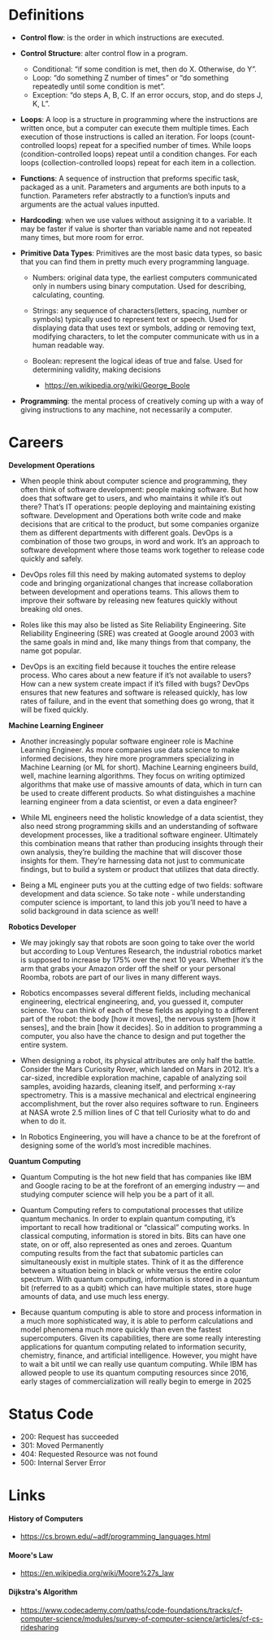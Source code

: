 
# Definitions
- **Control flow**: is the order in which instructions are executed.

- **Control Structure**: alter control flow in a program.
    - Conditional: “if some condition is met, then do X. Otherwise, do Y”.
    - Loop: “do something Z number of times” or “do something repeatedly until some condition is met”.
    - Exception: “do steps A, B, C. If an error occurs, stop, and do steps J, K, L”.
    
- **Loops**: A loop is a structure in programming where the instructions are written once, but a computer can execute them multiple times. Each execution of those instructions is called an iteration. For loops (count-controlled loops) repeat for a specified number of times. While loops (condition-controlled loops) repeat until a condition changes. For each loops (collection-controlled loops) repeat for each item in a collection.

- **Functions**: A sequence of instruction that preforms specific task, packaged as a unit. Parameters and arguments are both inputs to a function. Parameters refer abstractly to a function’s inputs and arguments are the actual values inputted.

- **Hardcoding**: when we use values without assigning it to a variable. It may be faster if value is shorter than variable name and not repeated many times, but more room for error.

- **Primitive Data Types**: Primitives are the most basic data types, so basic that you can find them in pretty much every programming language.

    - Numbers: original data type, the earliest computers communicated only in numbers using binary computation. Used for describing, calculating, counting.
    
    - Strings: any sequence of characters(letters, spacing, number or symbols) typically used to represent text or speech. Used for displaying data that uses text or symbols, adding or removing text, modifying characters, to let the computer communicate with us in a human readable way.

    - Boolean: represent the logical ideas of true and false. Used for determining validity, making decisions
        - https://en.wikipedia.org/wiki/George_Boole

- **Programming**: the mental process of creatively coming up with a way of giving instructions to any machine, not necessarily a computer. 

# Careers

**Development Operations**

- When people think about computer science and programming, they often think of software development: people making software. But how does that software get to users, and who maintains it while it’s out there? That’s IT operations: people deploying and maintaining existing software. Development and Operations both write code and make decisions that are critical to the product, but some companies organize them as different departments with different goals. DevOps is a combination of those two groups, in word and work. It’s an approach to software development where those teams work together to release code quickly and safely.

- DevOps roles fill this need by making automated systems to deploy code and bringing organizational changes that increase collaboration between development and operations teams. This allows them to improve their software by releasing new features quickly without breaking old ones.

- Roles like this may also be listed as Site Reliability Engineering. Site Reliability Engineering (SRE) was created at Google around 2003 with the same goals in mind and, like many things from that company, the name got popular.

- DevOps is an exciting field because it touches the entire release process. Who cares about a new feature if it’s not available to users? How can a new system create impact if it’s filled with bugs? DevOps ensures that new features and software is released quickly, has low rates of failure, and in the event that something does go wrong, that it will be fixed quickly.


**Machine Learning Engineer**
- Another increasingly popular software engineer role is Machine Learning Engineer. As more companies use data science to make informed decisions, they hire more programmers specializing in Machine Learning (or ML for short). Machine Learning engineers build, well, machine learning algorithms. They focus on writing optimized algorithms that make use of massive amounts of data, which in turn can be used to create different products. So what distinguishes a machine learning engineer from a data scientist, or even a data engineer?

- While ML engineers need the holistic knowledge of a data scientist, they also need strong programming skills and an understanding of software development processes, like a traditional software engineer. Ultimately this combination means that rather than producing insights through their own analysis, they’re building the machine that will discover those insights for them. They’re harnessing data not just to communicate findings, but to build a system or product that utilizes that data directly.

- Being a ML engineer puts you at the cutting edge of two fields: software development and data science. So take note - while understanding computer science is important, to land this job you’ll need to have a solid background in data science as well!


**Robotics Developer**
- We may jokingly say that robots are soon going to take over the world but according to Loup Ventures Research, the industrial robotics market is supposed to increase by 175% over the next 10 years. Whether it’s the arm that grabs your Amazon order off the shelf or your personal Roomba, robots are part of our lives in many different ways.

- Robotics encompasses several different fields, including mechanical engineering, electrical engineering, and, you guessed it, computer science. You can think of each of these fields as applying to a different part of the robot: the body [how it moves], the nervous system [how it senses], and the brain [how it decides]. So in addition to programming a computer, you also have the chance to design and put together the entire system.

- When designing a robot, its physical attributes are only half the battle. Consider the Mars Curiosity Rover, which landed on Mars in 2012. It’s a car-sized, incredible exploration machine, capable of analyzing soil samples, avoiding hazards, cleaning itself, and performing x-ray spectrometry. This is a massive mechanical and electrical engineering accomplishment, but the rover also requires software to run. Engineers at NASA wrote 2.5 million lines of C that tell Curiosity what to do and when to do it.

- In Robotics Engineering, you will have a chance to be at the forefront of designing some of the world’s most incredible machines.

**Quantum Computing**
- Quantum Computing is the hot new field that has companies like IBM and Google racing to be at the forefront of an emerging industry — and studying computer science will help you be a part of it all.

- Quantum Computing refers to computational processes that utilize quantum mechanics. In order to explain quantum computing, it’s important to recall how traditional or “classical” computing works. In classical computing, information is stored in bits. Bits can have one state, on or off, also represented as ones and zeroes. Quantum computing results from the fact that subatomic particles can simultaneously exist in multiple states. Think of it as the difference between a situation being in black or white versus the entire color spectrum. With quantum computing, information is stored in a quantum bit (referred to as a qubit) which can have multiple states, store huge amounts of data, and use much less energy.

- Because quantum computing is able to store and process information in a much more sophisticated way, it is able to perform calculations and model phenomena much more quickly than even the fastest supercomputers. Given its capabilities, there are some really interesting applications for quantum computing related to information security, chemistry, finance, and artificial intelligence. However, you might have to wait a bit until we can really use quantum computing. While IBM has allowed people to use its quantum computing resources since 2016, early stages of commercialization will really begin to emerge in 2025 


# Status Code 

- 200: Request has succeeded
- 301: Moved Permanently
- 404: Requested Resource was not found
- 500: Internal Server Error

# Links

#### History of Computers
- https://cs.brown.edu/~adf/programming_languages.html

#### Moore's Law
- https://en.wikipedia.org/wiki/Moore%27s_law

#### Dijkstra's Algorithm
- https://www.codecademy.com/paths/code-foundations/tracks/cf-computer-science/modules/survey-of-computer-science/articles/cf-cs-ridesharing
